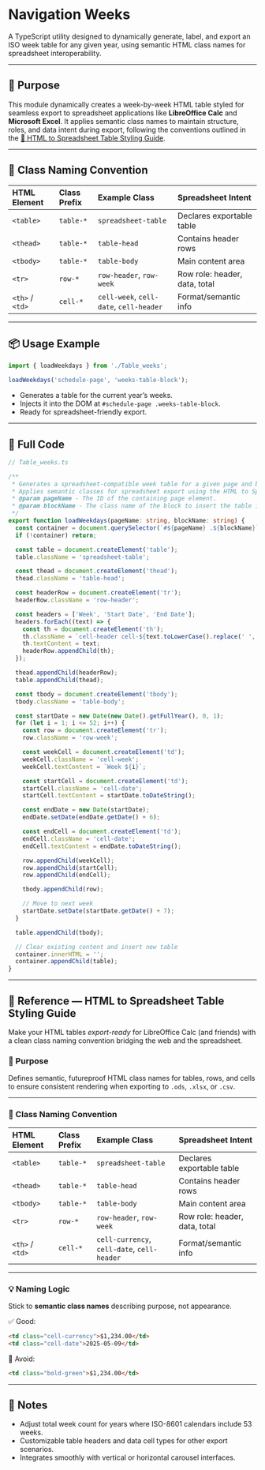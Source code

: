# Navigation Weeks

A TypeScript utility designed to dynamically generate, label, and export an ISO week table for any given year, using semantic HTML class names for spreadsheet interoperability.

---

## 📌 Purpose

This module dynamically creates a week-by-week HTML table styled for seamless export to spreadsheet applications like **LibreOffice Calc** and **Microsoft Excel**. It applies semantic class names to maintain structure, roles, and data intent during export, following the conventions outlined in the [🧮 HTML to Spreadsheet Table Styling Guide](#🧮-html-to-spreadsheet-table-styling-guide).

---

## 🚀 Class Naming Convention

| HTML Element    | Class Prefix | Example Class                           | Spreadsheet Intent            |
| :-------------- | :----------- | :-------------------------------------- | :---------------------------- |
| `<table>`       | `table-*`    | `spreadsheet-table`                     | Declares exportable table     |
| `<thead>`       | `table-*`    | `table-head`                            | Contains header rows          |
| `<tbody>`       | `table-*`    | `table-body`                            | Main content area             |
| `<tr>`          | `row-*`      | `row-header`, `row-week`                | Row role: header, data, total |
| `<th>` / `<td>` | `cell-*`     | `cell-week`, `cell-date`, `cell-header` | Format/semantic info          |

---

## 📦 Usage Example

```ts
import { loadWeekdays } from './Table_weeks';

loadWeekdays('schedule-page', 'weeks-table-block');
```

- Generates a table for the current year’s weeks.
- Injects it into the DOM at `#schedule-page .weeks-table-block`.
- Ready for spreadsheet-friendly export.

---

## 💾 Full Code

```ts
// Table_weeks.ts

/**
 * Generates a spreadsheet-compatible week table for a given page and block.
 * Applies semantic classes for spreadsheet export using the HTML to Spreadsheet Table Styling Guide.
 * @param pageName - The ID of the containing page element.
 * @param blockName - The class name of the block to insert the table into.
 */
export function loadWeekdays(pageName: string, blockName: string) {
  const container = document.querySelector(`#${pageName} .${blockName}`);
  if (!container) return;

  const table = document.createElement('table');
  table.className = 'spreadsheet-table';

  const thead = document.createElement('thead');
  thead.className = 'table-head';

  const headerRow = document.createElement('tr');
  headerRow.className = 'row-header';

  const headers = ['Week', 'Start Date', 'End Date'];
  headers.forEach((text) => {
    const th = document.createElement('th');
    th.className = `cell-header cell-${text.toLowerCase().replace(' ', '-')}`;
    th.textContent = text;
    headerRow.appendChild(th);
  });

  thead.appendChild(headerRow);
  table.appendChild(thead);

  const tbody = document.createElement('tbody');
  tbody.className = 'table-body';

  const startDate = new Date(new Date().getFullYear(), 0, 1);
  for (let i = 1; i <= 52; i++) {
    const row = document.createElement('tr');
    row.className = 'row-week';

    const weekCell = document.createElement('td');
    weekCell.className = 'cell-week';
    weekCell.textContent = `Week ${i}`;

    const startCell = document.createElement('td');
    startCell.className = 'cell-date';
    startCell.textContent = startDate.toDateString();

    const endDate = new Date(startDate);
    endDate.setDate(endDate.getDate() + 6);

    const endCell = document.createElement('td');
    endCell.className = 'cell-date';
    endCell.textContent = endDate.toDateString();

    row.appendChild(weekCell);
    row.appendChild(startCell);
    row.appendChild(endCell);

    tbody.appendChild(row);

    // Move to next week
    startDate.setDate(startDate.getDate() + 7);
  }

  table.appendChild(tbody);

  // Clear existing content and insert new table
  container.innerHTML = '';
  container.appendChild(table);
}
```

---

## 📌 Reference — HTML to Spreadsheet Table Styling Guide

Make your HTML tables _export-ready_ for LibreOffice Calc (and friends) with a clean class naming convention bridging the web and the spreadsheet.

### 📌 Purpose

Defines semantic, futureproof HTML class names for tables, rows, and cells to ensure consistent rendering when exporting to `.ods`, `.xlsx`, or `.csv`.

---

### 🚀 Class Naming Convention

| HTML Element    | Class Prefix | Example Class                               | Spreadsheet Intent            |
| :-------------- | :----------- | :------------------------------------------ | :---------------------------- |
| `<table>`       | `table-*`    | `spreadsheet-table`                         | Declares exportable table     |
| `<thead>`       | `table-*`    | `table-head`                                | Contains header rows          |
| `<tbody>`       | `table-*`    | `table-body`                                | Main content area             |
| `<tr>`          | `row-*`      | `row-header`, `row-week`                    | Row role: header, data, total |
| `<th>` / `<td>` | `cell-*`     | `cell-currency`, `cell-date`, `cell-header` | Format/semantic info          |

---

### 💡 Naming Logic

Stick to **semantic class names** describing purpose, not appearance.

✅ Good:

```html
<td class="cell-currency">$1,234.00</td>
<td class="cell-date">2025-05-09</td>
```

🚫 Avoid:

```html
<td class="bold-green">$1,234.00</td>
```

---

## 📖 Notes

- Adjust total week count for years where ISO-8601 calendars include 53 weeks.
- Customizable table headers and data cell types for other export scenarios.
- Integrates smoothly with vertical or horizontal carousel interfaces.

